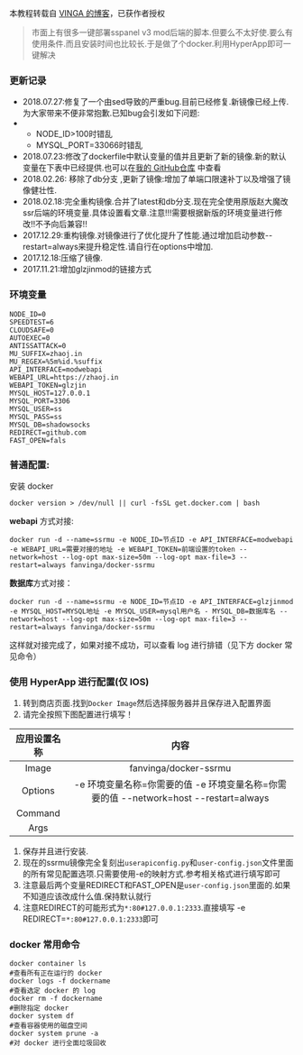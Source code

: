 本教程转载自 [VINGA 的博客](https://vinga.tech/ssrmu/)，已获作者授权
 > 市面上有很多一键部署sspanel v3 mod后端的脚本.但要么不太好使.要么有使用条件.而且安装时间也比较长.于是做了个docker.利用HyperApp即可一键解决

### 更新记录

- 2018.07.27:修复了一个由sed导致的严重bug.目前已经修复.新镜像已经上传.为大家带来不便非常抱歉.已知bug会引发如下问题:
- - NODE_ID>100时错乱
  - MYSQL_PORT=33066时错乱
- 2018.07.23:修改了dockerfile中默认变量的值并且更新了新的镜像.新的默认变量在下表中已经提供.也可以在[我的 GitHub仓库](https://github.com/fanvinga/dockerfiles/blob/master/ssrmu/Dockerfile) 中查看
- 2018.02.26: 移除了db分支 ,更新了镜像:增加了单端口限速补丁以及增强了镜像健壮性.
- 2018.02.18:完全重构镜像.合并了latest和db分支.现在完全使用原版赵大魔改ssr后端的环境变量.具体设置看文章.注意!!!需要根据新版的环境变量进行修改!!不予向后兼容!!
- 2017.12.29:重构镜像.对镜像进行了优化提升了性能.通过增加启动参数--restart=always来提升稳定性.请自行在options中增加.
- 2017.12.18:压缩了镜像.
- 2017.11.21:增加glzjinmod的链接方式

### 环境变量

```
NODE_ID=0                     
SPEEDTEST=6                   
CLOUDSAFE=0                   
AUTOEXEC=0                    
ANTISSATTACK=0                
MU_SUFFIX=zhaoj.in            
MU_REGEX=%5m%id.%suffix       
API_INTERFACE=modwebapi       
WEBAPI_URL=https://zhaoj.in   
WEBAPI_TOKEN=glzjin           
MYSQL_HOST=127.0.0.1          
MYSQL_PORT=3306               
MYSQL_USER=ss                 
MYSQL_PASS=ss                 
MYSQL_DB=shadowsocks          
REDIRECT=github.com           
FAST_OPEN=fals
```

### 普通配置:

安装 docker

```
docker version > /dev/null || curl -fsSL get.docker.com | bash
```

**webapi** 方式对接:

```
docker run -d --name=ssrmu -e NODE_ID=节点ID -e API_INTERFACE=modwebapi -e WEBAPI_URL=需要对接的地址 -e WEBAPI_TOKEN=前端设置的token --network=host --log-opt max-size=50m --log-opt max-file=3 --restart=always fanvinga/docker-ssrmu
```

**数据库**方式对接：

```
docker run -d --name=ssrmu -e NODE_ID=节点ID -e API_INTERFACE=glzjinmod -e MYSQL_HOST=MYSQL地址 -e MYSQL_USER=mysql用户名 - MYSQL_DB=数据库名 --network=host --log-opt max-size=50m --log-opt max-file=3 --restart=always fanvinga/docker-ssrmu
```

这样就对接完成了，如果对接不成功，可以查看 log 进行排错（见下方 docker 常见命令）



### 使用 HyperApp 进行配置(仅 IOS)

1. 转到商店页面.找到`Docker Image`然后选择服务器并且保存进入配置界面
2. 请完全按照下图配置进行填写！

| 应用设置名称 |                             内容                             |
| :----------: | :----------------------------------------------------------: |
|    Image     |                    fanvinga/docker-ssrmu                     |
|   Options    | -e 环境变量名称=你需要的值 -e 环境变量名称=你需要的值 --network=host --restart=always |
|   Command    |                                                              |
|     Args     |                                                              |

1. 保存并且进行安装.
2. 现在的ssrmu镜像完全复刻出`userapiconfig.py`和`user-config.json`文件里面的所有常见配置选项.只需要使用-e的映射方式.参考相关格式进行填写即可
3. 注意最后两个变量REDIRECT和FAST_OPEN是`user-config.json`里面的.如果不知道应该改成什么值.保持默认就行
4. 注意REDIRECT的可能形式为`*:80#127.0.0.1:2333`.直接填写 -e REDIRECT=`*:80#127.0.0.1:2333`即可



### docker 常用命令

```
docker container ls
#查看所有正在运行的 docker 
docker logs -f dockername
#查看选定 docker 的 log
docker rm -f dockername
#删除指定 docker
docker system df
#查看容器使用的磁盘空间
docker system prune -a
#对 docker 进行全面垃圾回收
```

